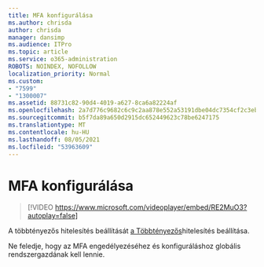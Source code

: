 ```yaml
---
title: MFA konfigurálása
ms.author: chrisda
author: chrisda
manager: dansimp
ms.audience: ITPro
ms.topic: article
ms.service: o365-administration
ROBOTS: NOINDEX, NOFOLLOW
localization_priority: Normal
ms.custom:
- "7599"
- "1300007"
ms.assetid: 88731c82-90d4-4019-a627-8ca6a82224af
ms.openlocfilehash: 2a7d776c9682c6c9c2aa878e552a53191dbe04dc7354cf2c3ebb9600f1fe399c
ms.sourcegitcommit: b5f7da89a650d2915dc652449623c78be6247175
ms.translationtype: MT
ms.contentlocale: hu-HU
ms.lasthandoff: 08/05/2021
ms.locfileid: "53963609"
---
```

# <a name="configure-mfa"></a>MFA konfigurálása

> [!VIDEO https://www.microsoft.com/videoplayer/embed/RE2MuO3?autoplay=false]

A többtényezős hitelesítés beállítását [a Többtényezős](https://docs.microsoft.com/microsoft-365/admin/security-and-compliance/set-up-multi-factor-authentication)hitelesítés beállítása.

Ne feledje, hogy az MFA engedélyezéséhez és konfiguráláshoz globális rendszergazdának kell lennie.
